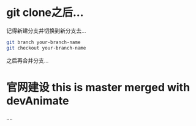 # git clone之后... 
 
记得新建分支并切换到新分支去...

``` bash
git branch your-branch-name
git checkout your-branch-name 
```
  
之后再合并分支...


# 官网建设 this is master merged with devAnimate


....

